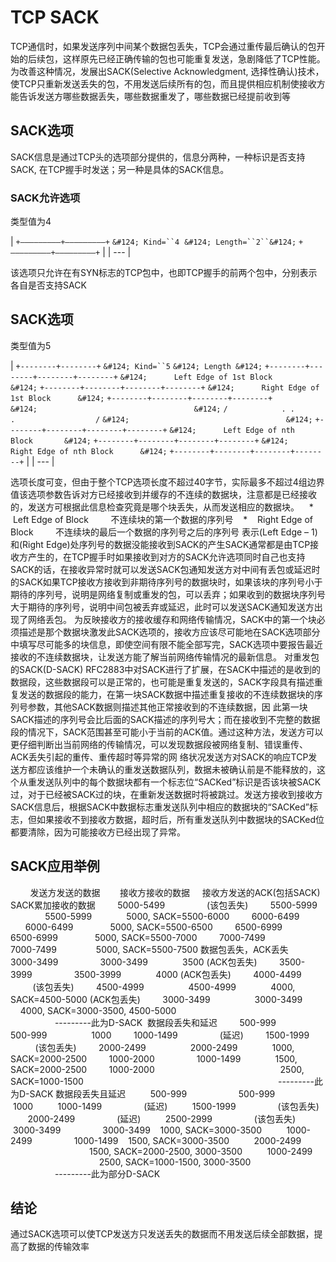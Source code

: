 # TCP SACK

TCP通信时，如果发送序列中间某个数据包丢失，TCP会通过重传最后确认的包开始的后续包，这样原先已经正确传输的包也可能重复发送，急剧降低了TCP性能。为改善这种情况，发展出SACK(Selective Acknowledgment, 选择性确认)技术，使TCP只重新发送丢失的包，不用发送后续所有的包，而且提供相应机制使接收方能告诉发送方哪些数据丢失，哪些数据重发了，哪些数据已经提前收到等

## SACK选项
SACK信息是通过TCP头的选项部分提供的，信息分两种，一种标识是否支持SACK, 在TCP握手时发送；另一种是具体的SACK信息。
### SACK允许选项
类型值为4

| `+—————————+—————————+`
`&#124; Kind=``4`  `&#124; Length=``2``&#124;`
`+—————————+—————————+` |
| --- |

该选项只允许在有SYN标志的TCP包中，也即TCP握手的前两个包中，分别表示各自是否支持SACK
## SACK选项
类型值为5

| `+--------+--------+`
`&#124; Kind=``5` `&#124; Length &#124;`
`+--------+--------+--------+--------+`
`&#124;      Left Edge of 1st Block       &#124;`
`+--------+--------+--------+--------+`
`&#124;      Right Edge of 1st Block      &#124;`
`+--------+--------+--------+--------+`
`&#124;                                   &#124;`
`/            . . .                  /`
`&#124;                                   &#124;`
`+--------+--------+--------+--------+`
`&#124;      Left Edge of nth Block       &#124;`
`+--------+--------+--------+--------+`
`&#124;      Right Edge of nth Block      &#124;`
`+--------+--------+--------+--------+` |
| --- |

选项长度可变，但由于整个TCP选项长度不超过40字节，实际最多不超过4组边界值该选项参数告诉对方已经接收到并缓存的不连续的数据块，注意都是已经接收的，发送方可根据此信息检查究竟是哪个块丢失，从而发送相应的数据块。
   *    Left Edge of Block
        不连续块的第一个数据的序列号
   *    Right Edge of Block
        不连续块的最后一个数据的序列号之后的序列号
表示(Left Edge – 1)和(Right Edge)处序列号的数据没能接收到SACK的产生SACK通常都是由TCP接收方产生的，在TCP握手时如果接收到对方的SACK允许选项同时自己也支持SACK的话，在接收异常时就可以发送SACK包通知发送方对中间有丢包或延迟时的SACK如果TCP接收方接收到非期待序列号的数据块时，如果该块的序列号小于期待的序列号，说明是网络复制或重发的包，可以丢弃；如果收到的数据块序列号大于期待的序列号，说明中间包被丢弃或延迟，此时可以发送SACK通知发送方出现了网络丢包。
为反映接收方的接收缓存和网络传输情况，SACK中的第一个块必须描述是那个数据块激发此SACK选项的，接收方应该尽可能地在SACK选项部分中填写尽可能多的块信息，即使空间有限不能全部写完，SACK选项中要报告最近接收的不连续数据块，让发送方能了解当前网络传输情况的最新信息。
对重发包的SACK(D-SACK)
RFC2883中对SACK进行了扩展，在SACK中描述的是收到的数据段，这些数据段可以是正常的，也可能是重复发送的，SACK字段具有描述重复发送的数据段的能力，在第一块SACK数据中描述重复接收的不连续数据块的序列号参数，其他SACK数据则描述其他正常接收到的不连续数据，因
此第一块SACK描述的序列号会比后面的SACK描述的序列号大；而在接收到不完整的数据段的情况下，SACK范围甚至可能小于当前的ACK值。通过这种方法，发送方可以更仔细判断出当前网络的传输情况，可以发现数据段被网络复制、错误重传、ACK丢失引起的重传、重传超时等异常的网
络状况发送方对SACK的响应TCP发送方都应该维护一个未确认的重发送数据队列，数据未被确认前是不能释放的，这个从重发送队列中的每个数据块都有一个标志位“SACKed”标识是否该块被SACK过，对于已经被SACK过的块，在重新发送数据时将被跳过。发送方接收到接收方SACK信息后，根据SACK中数据标志重发送队列中相应的数据块的“SACKed”标志，但如果接收不到接收方数据，超时后，所有重发送队列中数据块的SACKed位都要清除，因为可能接收方已经出现了异常。
## SACK应用举例
        发送方发送的数据        接收方接收的数据     接收方发送的ACK(包括SACK)
SACK累加接收的数据
        5000-5499                 (该包丢失)
        5500-5999                 5500-5999              5000, SACK=5500-6000
        6000-6499                 6000-6499               5000, SACK=5500-6500
        6500-6999                 6500-6999               5000, SACK=5500-7000
        7000-7499                 7000-7499                5000, SACK=5500-7500
数据包丢失，ACK丢失
        3000-3499                 3000-3499              3500 (ACK包丢失)
        3500-3999                 3500-3999              4000 (ACK包丢失)
        4000-4499                  (该包丢失)
        4500-4999                  4500-4999              4000, SACK=4500-5000 (ACK包丢失)
        3000-3499                  3000-3499             4000, SACK=3000-3500, 4500-5000
                                                                              ---------此为D-SACK
 数据段丢失和延迟
        500-999                     500-999                  1000
        1000-1499                 (延迟)
        1500-1999                 (该包丢失)
        2000-2499                  2000-2499              1000, SACK=2000-2500
        1000-2000                 1000-1499              1500, SACK=2000-2500
        1000-2000                                                   2500, SACK=1000-1500
                                                                              ---------此为D-SACK
数据段丢失且延迟
         500-999                     500-999                  1000
         1000-1499                 (延迟)
         1500-1999                 (该包丢失)
         2000-2499                 (延迟)
         2500-2999                 (该包丢失)
         3000-3499                 3000-3499    1000, SACK=3000-3500
         1000-2499                 1000-1499    1500, SACK=3000-3500
         2000-2499                                         1500, SACK=2000-2500, 3000-3500
         1000-2499                                         2500, SACK=1000-1500, 3000-3500
                                                ---------此为部分D-SACK
## 结论
通过SACK选项可以使TCP发送方只发送丢失的数据而不用发送后续全部数据，提高了数据的传输效率 
